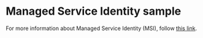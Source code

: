 # Managed Service Identity sample #

For more information about Managed Service Identity (MSI), follow [this link](https://docs.microsoft.com/azure/service-bus-messaging/service-bus-managed-service-identity).